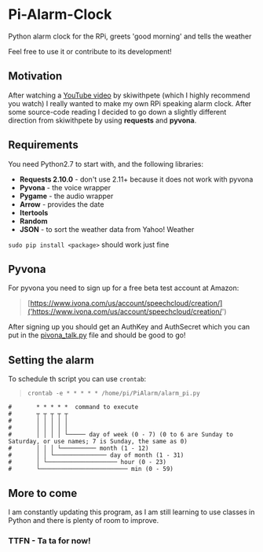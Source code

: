# Pi-Alarm-Clock
Python alarm clock for the RPi, greets 'good morning' and tells the weather

Feel free to use it or contribute to its development!

## Motivation
After watching a [YouTube video]('https://www.youtube.com/watch?v=julETnOLkaU') by skiwithpete (which I highly recommend you watch) I really wanted to make my own RPi speaking alarm clock. After some source-code reading I decided to go down a slightly different direction from skiwithpete by using **requests** and **pyvona**.

## Requirements
You need Python2.7 to start with, and the following libraries:

* **Requests 2.10.0** - don't use 2.11+ because it does not work with pyvona
* **Pyvona** - the voice wrapper
* **Pygame** - the audio wrapper
* **Arrow** - provides the date
* **Itertools**
* **Random**
* **JSON** - to sort the weather data from Yahoo! Weather

```sudo pip install <package>``` should work just fine

## Pyvona
For pyvona you need to sign up for a free beta test account at Amazon: 

> [https://www.ivona.com/us/account/speechcloud/creation/]('https://www.ivona.com/us/account/speechcloud/creation/')

After signing up you should get an AuthKey and AuthSecret which you can put in the [pivona_talk.py]('https://github.com/nickpettican/Pi-Alarm-Clock/blob/master/pivona_talk.py') file and should be good to go!

## Setting the alarm
To schedule th script you can use ```crontab```:

> ```crontab -e * * * * * /home/pi/PiAlarm/alarm_pi.py```

```
#       * * * * *  command to execute
#       ┬ ┬ ┬ ┬ ┬
#       │ │ │ │ │
#       │ │ │ │ │
#       │ │ │ │ └───── day of week (0 - 7) (0 to 6 are Sunday to Saturday, or use names; 7 is Sunday, the same as 0)
#       │ │ │ └────────── month (1 - 12)
#       │ │ └─────────────── day of month (1 - 31)
#       │ └──────────────────── hour (0 - 23)
#       └───────────────────────── min (0 - 59)
```

## More to come
I am constantly updating this program, as I am still learning to use classes in Python and there is plenty of room to improve.

### TTFN - Ta ta for now!
